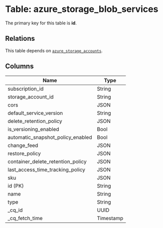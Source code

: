 # Table: azure_storage_blob_services


The primary key for this table is **id**.

## Relations
This table depends on [`azure_storage_accounts`](azure_storage_accounts.md).

## Columns
| Name          | Type          |
| ------------- | ------------- |
|subscription_id|String|
|storage_account_id|String|
|cors|JSON|
|default_service_version|String|
|delete_retention_policy|JSON|
|is_versioning_enabled|Bool|
|automatic_snapshot_policy_enabled|Bool|
|change_feed|JSON|
|restore_policy|JSON|
|container_delete_retention_policy|JSON|
|last_access_time_tracking_policy|JSON|
|sku|JSON|
|id (PK)|String|
|name|String|
|type|String|
|_cq_id|UUID|
|_cq_fetch_time|Timestamp|